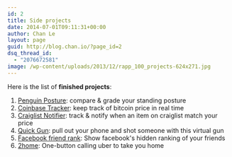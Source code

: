 ```yaml
---
id: 2
title: Side projects
date: 2014-07-01T09:11:31+00:00
author: Chan Le
layout: page
guid: http://blog.chan.io/?page_id=2
dsq_thread_id:
  - "2076672581"
image: /wp-content/uploads/2013/12/rapp_100_projects-624x271.jpg
---
```

Here is the list of **finished projects**:

1.  [Penguin Posture](http://blog.chan.io/2014/01/01/penguin-posture/ "Penguin Posture"): compare & grade your standing posture
2.  [Coinbase Tracker](http://blog.chan.io/2014/01/02/coinbase-tracker/ "Coinbase Tracker"): keep track of bitcoin price in real time
3.  [Craiglist Notifier](http://blog.chan.io/2014/01/03/craiglist-notifier/ "Craigslist Notifier"): track & notify when an item on craiglist match your price
4.  [Quick Gun](http://blog.chan.io/2014/01/04/quick-gun/ "Quick Gun"): pull out your phone and shot someone with this virtual gun
5.  [Facebook friend rank](http://blog.chan.io/2014/01/14/facebook-friend-rank/ "Facebook Friend Rank"): Show facebook's hidden ranking of your friends
6.  [2home](http://blog.chan.io/2014/09/05/2home/ "2home"): One-button calling uber to take you home
